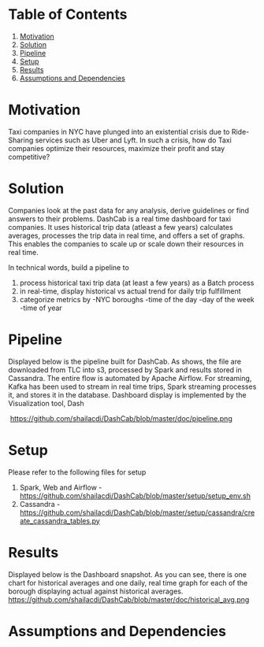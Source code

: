 # Table of Contents
1. [Motivation](README.md#analysis)
2. [Solution](README.md#solution)
3. [Pipeline](README.md#pipeline)
4. [Setup](README.md#setup)
5. [Results](README.md#results)
6. [Assumptions and Dependencies](README.md#assumptions)

# Motivation

Taxi companies in NYC have plunged into an existential crisis due to Ride-Sharing services such as Uber and Lyft. In such a crisis,
how do Taxi companies optimize their resources, maximize their profit and stay competitive?

# Solution 
Companies look at the past data for any analysis, derive guidelines or find answers to their problems. 
DashCab is a real time dashboard for taxi companies. It uses historical trip data (atleast a few years) calculates averages,  processes the trip data in real time, and offers a set of graphs. This enables the companies to scale up or scale down their resources in real time.

In technical words, build a pipeline to 
1. process historical taxi trip data (at least a few years) as a Batch process
2. in real-time, display historical vs actual trend for daily trip fulfillment
3. categorize metrics by 
    -NYC boroughs
    -time of the day
    -day of the week 
    -time of year

# Pipeline

Displayed below is the pipeline built for DashCab. As shows, the file are downloaded from TLC into s3, processed by Spark and results stored in Cassandra. The entire flow is automated by Apache Airflow.
For streaming, Kafka has been used to stream in real time trips, Spark streaming processes it, and stores it in the database. Dashboard display is implemented by the Visualization tool, Dash

<img> https://github.com/shailacdi/DashCab/blob/master/doc/pipeline.png </img>


# Setup
Please refer to the following files for setup
1. Spark, Web and Airflow - https://github.com/shailacdi/DashCab/blob/master/setup/setup_env.sh
2. Cassandra - https://github.com/shailacdi/DashCab/blob/master/setup/cassandra/create_cassandra_tables.py

# Results
Displayed below is the Dashboard snapshot. As you can see, there is one chart for historical averages and one daily, real time graph for each of the borough displaying actual against historical averages.
<img>https://github.com/shailacdi/DashCab/blob/master/doc/historical_avg.png</img>


# Assumptions and Dependencies

